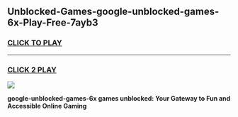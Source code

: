 
## Unblocked-Games-google-unblocked-games-6x-Play-Free-7ayb3
<h3>
<a href="https://premium76.site?title=google-unblocked-games-6x&ref=10A">CLICK TO PLAY</a></h3>
<hr>

<h3>
<a href="https://premium76.site?title=google-unblocked-games-6x&ref=10A">CLICK 2 PLAY</a>
  
</h3>

<a href="https://premium76.site?title=google-unblocked-games-6x&ref=10A"><img src="https://clearcache.store/games.png"></a>


**google-unblocked-games-6x games unblocked: Your Gateway to Fun and Accessible Online Gaming**
